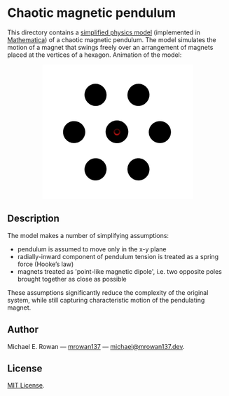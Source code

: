 # Chaotic magnetic pendulum

This directory contains a
[simplified physics model](https://github.com/mrowan137/chaotic-magnetic-pendulum/blob/main/chaotic_magnetic_pendulum.nb)
(implemented in [Mathematica](https://www.wolfram.com/mathematica/)) of a
chaotic magnetic pendulum. The model simulates the motion of a magnet that
swings freely over an arrangement of magnets placed at the vertices of a
hexagon. Animation of the model:

<p align="center">
  <img src="https://github.com/mrowan137/chaotic-magnetic-pendulum/blob/main/docs/demo/chaotic_magnetic_pendulum_demo.gif">
</p>


## Description

The model makes a number of simplifying assumptions:
* pendulum is assumed to move only in the x-y plane
* radially-inward component of pendulum tension is treated as a spring force
  (Hooke’s law)
* magnets treated as 'point-like magnetic dipole', i.e. two opposite poles
  brought together as close as possible

These assumptions significantly reduce the complexity of the original system,
while still capturing characteristic motion of the pendulating magnet.


## Author

Michael E. Rowan — [mrowan137](https://github.com/mrowan137) — [michael@mrowan137.dev](mailto:michael@mrowan137.dev).


## License

[MIT License](https://github.com/mrowan137/chaotic-magnetic-pendulum/blob/main/LICENSE).
